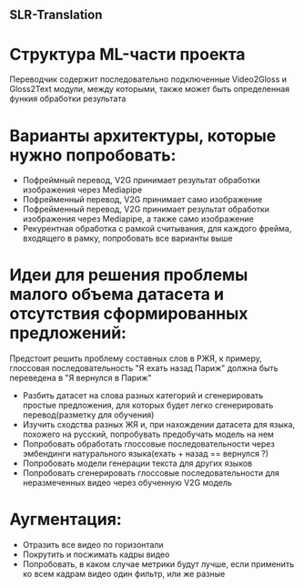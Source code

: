 ## SLR-Translation

# Структура ML-части проекта

Переводчик содержит последовательно подключенные Video2Gloss и Gloss2Text модули, между которыми, также может быть определенная функия обработки результата

# Варианты архитектуры, которые нужно попробовать:

  - Пофреймный перевод, V2G принимает результат обработки изображения через Mediapipe
  - Пофрейменный перевод, V2G принимает само изображение
  - Пофрейменный перевод, V2G принимает результат обработки изображения через Mediapipe, а также само изображение
  - Рекурентная обработка с рамкой считывания, для каждого фрейма, входящего в рамку, попробовать все варианты выше

# Идеи для решения проблемы малого объема датасета и отсутствия сформированных предложений:

Предстоит решить проблему составных слов в РЖЯ, к примеру, глоссовая последовательность "Я ехать назад Париж" должна быть переведена в "Я вернулся в Париж"

  - Разбить датасет на слова разных категорий и сгенерировать простые предложения, для которых будет легко сгенерировать перевод(разметку для обучения)
  - Изучить сходства разных ЖЯ и, при нахождении датасета для языка, похожего на русский, попробувать предобучать модель на нем
  - Попробовать обработать глоссовые последовательности через эмбендинги натурального языка(ехать + назад == вернулся ?)
  - Попробовать модели генерации текста для других языков
  - Попробовать сгенерировать глоссовые последовательности для неразмеченных видео через обученную V2G модель

# Аугментация:
  - Отразить все видео по горизонтали
  - Покрутить и посжимать кадры видео
  - Попробовать, в каком случае метрики будут лучше, если применить ко всем кадрам видео один фильтр, или же разные
